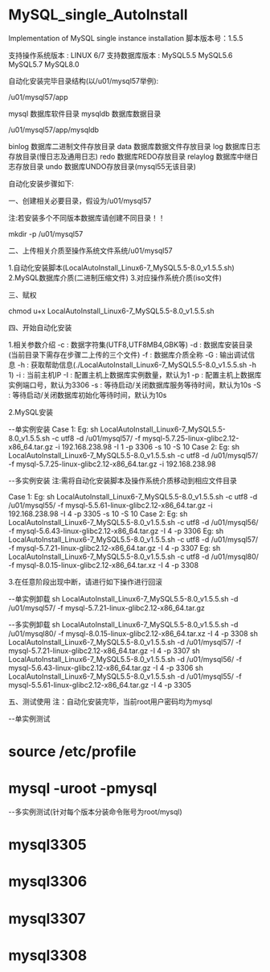 # MySQL_single_AutoInstall
Implementation of MySQL single instance installation
脚本版本号：1.5.5

支持操作系统版本 : LINUX 6/7
支持数据库版本   : MySQL5.5 MySQL5.6 MySQL5.7 MySQL8.0

自动化安装完毕目录结构(以/u01/mysql57举例):

/u01/mysql57/app

mysql           数据库软件目录
mysqldb         数据库数据目录

/u01/mysql57/app/mysqldb

binlog          数据库二进制文件存放目录
data            数据库数据文件存放目录
log             数据库日志存放目录(慢日志及通用日志)
redo            数据库REDO存放目录
relaylog        数据库中继日志存放目录
undo            数据库UNDO存放目录(mysql55无该目录)


自动化安装步骤如下:

一、创建相关必要目录，假设为/u01/mysql57

注:若安装多个不同版本数据库请创建不同目录！！

mkdir -p /u01/mysql57

二、上传相关介质至操作系统文件系统/u01/mysql57

1.自动化安装脚本(LocalAutoInstall_Linux6-7_MySQL5.5-8.0_v1.5.5.sh)
2.MySQL数据库介质(二进制压缩文件)
3.对应操作系统介质(iso文件)

三、赋权

chmod u+x LocalAutoInstall_Linux6-7_MySQL5.5-8.0_v1.5.5.sh

四、开始自动化安装

1.相关参数介绍
-c : 数据字符集(UTF8,UTF8MB4,GBK等)
-d : 数据库安装目录(当前目录下需存在步骤二上传的三个文件)
-f : 数据库介质全称
-G : 输出调试信息
-h : 获取帮助信息(./LocalAutoInstall_Linux6-7_MySQL5.5-8.0_v1.5.5.sh -h 1)
-i : 当前主机IP
-I : 配置主机上数据库实例数量，默认为1
-p : 配置主机上数据库实例端口号，默认为3306
-s : 等待启动/关闭数据库服务等待时间，默认为10s
-S : 等待启动/关闭数据库初始化等待时间，默认为10s

2.MySQL安装

--单实例安装
Case 1:
       Eg: sh LocalAutoInstall_Linux6-7_MySQL5.5-8.0_v1.5.5.sh -c utf8 -d /u01/mysql57/ -f mysql-5.7.25-linux-glibc2.12-x86_64.tar.gz -i 192.168.238.98 -I 1 -p 3306 -s 10 -S 10
Case 2:
       Eg: sh LocalAutoInstall_Linux6-7_MySQL5.5-8.0_v1.5.5.sh -c utf8 -d /u01/mysql57/ -f mysql-5.7.25-linux-glibc2.12-x86_64.tar.gz -i 192.168.238.98

--多实例安装
注:需将自动化安装脚本及操作系统介质移动到相应文件目录

Case 1:
       Eg: sh LocalAutoInstall_Linux6-7_MySQL5.5-8.0_v1.5.5.sh -c utf8 -d /u01/mysql55/ -f mysql-5.5.61-linux-glibc2.12-x86_64.tar.gz -i 192.168.238.98 -I 4 -p 3305 -s 10 -S 10
Case 2:
       Eg: sh LocalAutoInstall_Linux6-7_MySQL5.5-8.0_v1.5.5.sh -c utf8 -d /u01/mysql56/ -f mysql-5.6.43-linux-glibc2.12-x86_64.tar.gz -I 4 -p 3306
       Eg: sh LocalAutoInstall_Linux6-7_MySQL5.5-8.0_v1.5.5.sh -c utf8 -d /u01/mysql57/ -f mysql-5.7.21-linux-glibc2.12-x86_64.tar.gz -I 4 -p 3307
       Eg: sh LocalAutoInstall_Linux6-7_MySQL5.5-8.0_v1.5.5.sh -c utf8 -d /u01/mysql80/ -f mysql-8.0.15-linux-glibc2.12-x86_64.tar.xz -I 4 -p 3308      

3.在任意阶段出现中断，请进行如下操作进行回滚

--单实例卸载
sh LocalAutoInstall_Linux6-7_MySQL5.5-8.0_v1.5.5.sh -d /u01/mysql57/ -f mysql-5.7.21-linux-glibc2.12-x86_64.tar.gz

--多实例卸载 
sh LocalAutoInstall_Linux6-7_MySQL5.5-8.0_v1.5.5.sh -d /u01/mysql80/ -f mysql-8.0.15-linux-glibc2.12-x86_64.tar.xz -I 4 -p 3308
sh LocalAutoInstall_Linux6-7_MySQL5.5-8.0_v1.5.5.sh -d /u01/mysql57/ -f mysql-5.7.21-linux-glibc2.12-x86_64.tar.gz -I 4 -p 3307
sh LocalAutoInstall_Linux6-7_MySQL5.5-8.0_v1.5.5.sh -d /u01/mysql56/ -f mysql-5.6.43-linux-glibc2.12-x86_64.tar.gz -I 4 -p 3306
sh LocalAutoInstall_Linux6-7_MySQL5.5-8.0_v1.5.5.sh -d /u01/mysql55/ -f mysql-5.5.61-linux-glibc2.12-x86_64.tar.gz -I 4 -p 3305   


五、测试使用
注：自动化安装完毕，当前root用户密码均为mysql

--单实例测试
# source /etc/profile
# mysql -uroot -pmysql 

--多实例测试(针对每个版本分装命令账号为root/mysql)
# mysql3305
# mysql3306
# mysql3307
# mysql3308 

